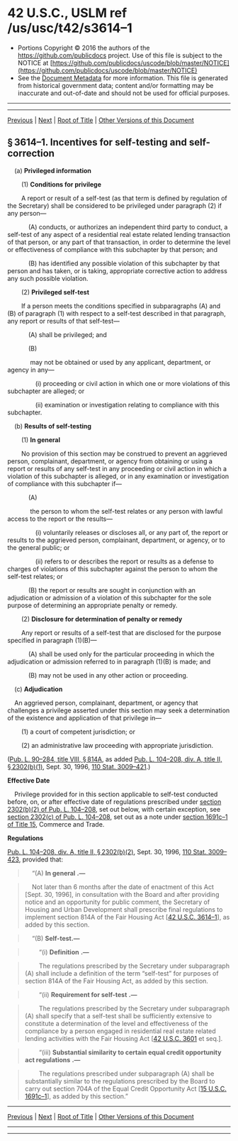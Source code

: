---
---

# 42 U.S.C., USLM ref /us/usc/t42/s3614–1

* Portions Copyright © 2016 the authors of the https://github.com/publicdocs project.
  Use of this file is subject to the NOTICE at [https://github.com/publicdocs/uscode/blob/master/NOTICE](https://github.com/publicdocs/uscode/blob/master/NOTICE)
* See the [Document Metadata](././../../../../..//README.md) for more information.
  This file is generated from historical government data; content and/or formatting may be inaccurate and out-of-date and should not be used for official purposes.

----------
----------

[Previous](./../../../../..//us/usc/t42/ch45/schI/m__us_usc_t42_s3614.md) | [Next](./../../../../..//us/usc/t42/ch45/schI/m__us_usc_t42_s3614a.md) | [Root of Title](./../../../../../) | [Other Versions of this Document](https://publicdocs.github.io/go/links?ns=uslm&ref=%2Fus%2Fusc%2Ft42%2Fs3614%E2%80%931)

## § 3614–1. Incentives for self-testing and self-correction

    (a) __Privileged information__ 

        (1) __Conditions for privilege__ 

        A report or result of a self-test (as that term is defined by regulation of the Secretary) shall be considered to be privileged under paragraph (2) if any person—

            (A) conducts, or authorizes an independent third party to conduct, a self-test of any aspect of a residential real estate related lending transaction of that person, or any part of that transaction, in order to determine the level or effectiveness of compliance with this subchapter by that person; and

            (B) has identified any possible violation of this subchapter by that person and has taken, or is taking, appropriate corrective action to address any such possible violation.

        (2) __Privileged self-test__ 

        If a person meets the conditions specified in subparagraphs (A) and (B) of paragraph (1) with respect to a self-test described in that paragraph, any report or results of that self-test—

            (A) shall be privileged; and

            (B)

             may not be obtained or used by any applicant, department, or agency in any—

                (i) proceeding or civil action in which one or more violations of this subchapter are alleged; or

                (ii) examination or investigation relating to compliance with this subchapter.

    (b) __Results of self-testing__ 

        (1) __In general__ 

        No provision of this section may be construed to prevent an aggrieved person, complainant, department, or agency from obtaining or using a report or results of any self-test in any proceeding or civil action in which a violation of this subchapter is alleged, or in any examination or investigation of compliance with this subchapter if—

            (A)

             the person to whom the self-test relates or any person with lawful access to the report or the results—

                (i) voluntarily releases or discloses all, or any part of, the report or results to the aggrieved person, complainant, department, or agency, or to the general public; or

                (ii) refers to or describes the report or results as a defense to charges of violations of this subchapter against the person to whom the self-test relates; or

            (B) the report or results are sought in conjunction with an adjudication or admission of a violation of this subchapter for the sole purpose of determining an appropriate penalty or remedy.

        (2) __Disclosure for determination of penalty or remedy__ 

        Any report or results of a self-test that are disclosed for the purpose specified in paragraph (1)(B)—

            (A) shall be used only for the particular proceeding in which the adjudication or admission referred to in paragraph (1)(B) is made; and

            (B) may not be used in any other action or proceeding.

    (c) __Adjudication__ 

    An aggrieved person, complainant, department, or agency that challenges a privilege asserted under this section may seek a determination of the existence and application of that privilege in—

        (1) a court of competent jurisdiction; or

        (2) an administrative law proceeding with appropriate jurisdiction.

([Pub. L. 90–284, title VIII, § 814A][/us/pl/90/284/s814A], as added [Pub. L. 104–208, div. A, title II, § 2302(b)(1)][/us/pl/104/208/s2302/b/1], Sept. 30, 1996, [110 Stat. 3009–421][/us/stat/110/3009-421].)

 __Effective Date__ 

    Privilege provided for in this section applicable to self-test conducted before, on, or after effective date of regulations prescribed under [section 2302(b)(2) of Pub. L. 104–208][/us/pl/104/208/s2302/b/2], set out below, with certain exception, see [section 2302(c) of Pub. L. 104–208][/us/pl/104/208/s2302/c], set out as a note under [section 1691c–1 of Title 15][/us/usc/t15/s1691c–1], Commerce and Trade.

 __Regulations__ 

[Pub. L. 104–208, div. A, title II, § 2302(b)(2)][/us/pl/104/208/s2302/b/2], Sept. 30, 1996, [110 Stat. 3009–423][/us/stat/110/3009-423], provided that:

>     “(A)  __In general__  __.—__ 

>     Not later than 6 months after the date of enactment of this Act \[Sept. 30, 1996\], in consultation with the Board and after providing notice and an opportunity for public comment, the Secretary of Housing and Urban Development shall prescribe final regulations to implement section 814A of the Fair Housing Act \[[42 U.S.C. 3614–1][/us/usc/t42/s3614–1]\], as added by this section.

>     “(B) __Self-test.—__ 

>         “(i)  __Definition__  __.—__ 

>         The regulations prescribed by the Secretary under subparagraph (A) shall include a definition of the term “self-test” for purposes of section 814A of the Fair Housing Act, as added by this section.

>         “(ii)  __Requirement for self-test__  __.—__ 

>         The regulations prescribed by the Secretary under subparagraph (A) shall specify that a self-test shall be sufficiently extensive to constitute a determination of the level and effectiveness of the compliance by a person engaged in residential real estate related lending activities with the Fair Housing Act \[[42 U.S.C. 3601][/us/usc/t42/s3601] et seq.\].

>         “(iii)  __Substantial similarity to certain equal credit opportunity act regulations__  __.—__ 

>         The regulations prescribed under subparagraph (A) shall be substantially similar to the regulations prescribed by the Board to carry out section 704A of the Equal Credit Opportunity Act \[[15 U.S.C. 1691c–1][/us/usc/t15/s1691c–1]\], as added by this section.”

----------

[Previous](./../../../../..//us/usc/t42/ch45/schI/m__us_usc_t42_s3614.md) | [Next](./../../../../..//us/usc/t42/ch45/schI/m__us_usc_t42_s3614a.md) | [Root of Title](./../../../../../) | [Other Versions of this Document](https://publicdocs.github.io/go/links?ns=uslm&ref=%2Fus%2Fusc%2Ft42%2Fs3614%E2%80%931)

----------
----------

[/us/pl/90/284/s814A]: https://publicdocs.github.io/go/links?ns=uslm&ref=%2Fus%2Fpl%2F90%2F284%2Fs814A
[/us/pl/104/208/s2302/b/1]: https://publicdocs.github.io/go/links?ns=uslm&ref=%2Fus%2Fpl%2F104%2F208%2Fs2302%2Fb%2F1
[/us/stat/110/3009-421]: https://publicdocs.github.io/go/links?ns=uslm&ref=%2Fus%2Fstat%2F110%2F3009-421
[/us/pl/104/208/s2302/b/2]: https://publicdocs.github.io/go/links?ns=uslm&ref=%2Fus%2Fpl%2F104%2F208%2Fs2302%2Fb%2F2
[/us/pl/104/208/s2302/c]: https://publicdocs.github.io/go/links?ns=uslm&ref=%2Fus%2Fpl%2F104%2F208%2Fs2302%2Fc
[/us/usc/t15/s1691c–1]: https://publicdocs.github.io/go/links?ns=uslm&ref=%2Fus%2Fusc%2Ft15%2Fs1691c%E2%80%931
[/us/pl/104/208/s2302/b/2]: https://publicdocs.github.io/go/links?ns=uslm&ref=%2Fus%2Fpl%2F104%2F208%2Fs2302%2Fb%2F2
[/us/stat/110/3009-423]: https://publicdocs.github.io/go/links?ns=uslm&ref=%2Fus%2Fstat%2F110%2F3009-423
[/us/usc/t42/s3614–1]: https://publicdocs.github.io/go/links?ns=uslm&ref=%2Fus%2Fusc%2Ft42%2Fs3614%E2%80%931
[/us/usc/t42/s3601]: https://publicdocs.github.io/go/links?ns=uslm&ref=%2Fus%2Fusc%2Ft42%2Fs3601
[/us/usc/t15/s1691c–1]: https://publicdocs.github.io/go/links?ns=uslm&ref=%2Fus%2Fusc%2Ft15%2Fs1691c%E2%80%931


